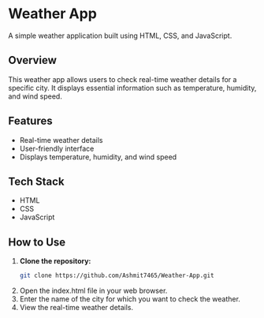 # Weather App

A simple weather application built using HTML, CSS, and JavaScript.

## Overview

This weather app allows users to check real-time weather details for a specific city. It displays essential information such as temperature, humidity, and wind speed.

## Features

- Real-time weather details
- User-friendly interface
- Displays temperature, humidity, and wind speed

## Tech Stack

- HTML
- CSS
- JavaScript

## How to Use

1. **Clone the repository:**
   ```bash
   git clone https://github.com/Ashmit7465/Weather-App.git

2. Open the index.html file in your web browser.
3. Enter the name of the city for which you want to check the weather.
4. View the real-time weather details.
